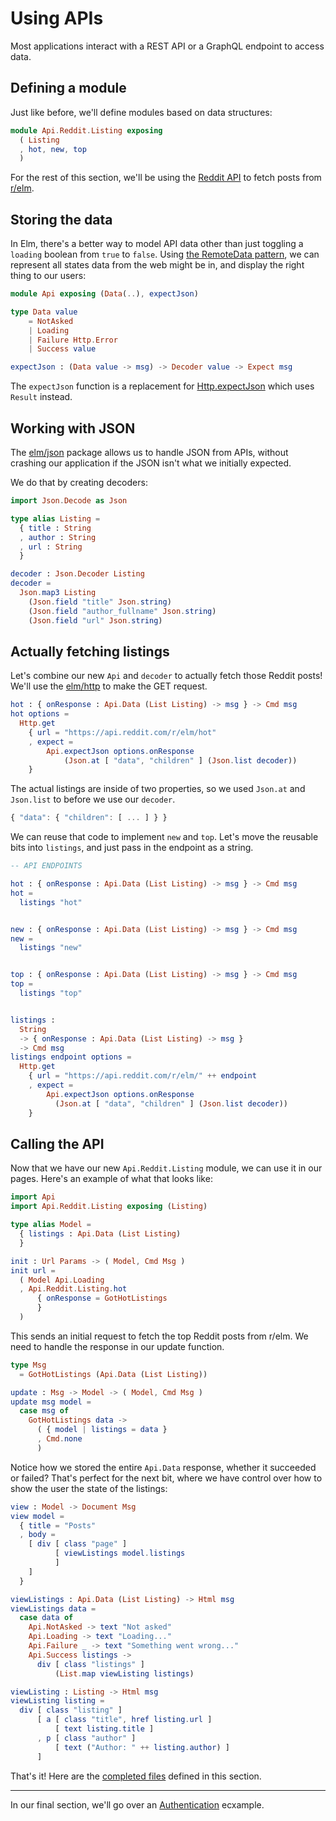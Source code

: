 # Using APIs

Most applications interact with a REST API or a GraphQL endpoint to access data.

## Defining a module

Just like before, we'll define modules based on data structures:

```elm
module Api.Reddit.Listing exposing
  ( Listing
  , hot, new, top
  )
```

For the rest of this section, we'll be using the [Reddit API](https://www.reddit.com/dev/api/#GET_hot) to fetch posts from [r/elm](https://www.reddit.com/r/elm).

## Storing the data

In Elm, there's a better way to model API data other than just toggling a `loading` boolean from `true` to `false`. Using [the RemoteData pattern](https://www.youtube.com/watch?v=NLcRzOyrH08), we can represent all states data from the web might be in, and display the right thing to our users:

```elm
module Api exposing (Data(..), expectJson)

type Data value
    = NotAsked
    | Loading
    | Failure Http.Error
    | Success value

expectJson : (Data value -> msg) -> Decoder value -> Expect msg
```

The `expectJson` function is a replacement for [Http.expectJson](https://package.elm-lang.org/packages/elm/http/latest/Http#expectJson) which uses `Result` instead.

## Working with JSON

The [elm/json](https://package.elm-lang.org/packages/elm/json/latest) package allows us to handle JSON from APIs, without crashing our application if the JSON isn't what we initially expected.

We do that by creating decoders:

```elm
import Json.Decode as Json

type alias Listing =
  { title : String
  , author : String
  , url : String
  }

decoder : Json.Decoder Listing
decoder =
  Json.map3 Listing
    (Json.field "title" Json.string)
    (Json.field "author_fullname" Json.string)
    (Json.field "url" Json.string)
```

## Actually fetching listings

Let's combine our new `Api` and `decoder` to actually fetch those Reddit posts! We'll use the [elm/http](https://package.elm-lang.org/packages/elm/http/latest) to make the GET request.

```elm
hot : { onResponse : Api.Data (List Listing) -> msg } -> Cmd msg
hot options =
  Http.get
    { url = "https://api.reddit.com/r/elm/hot"
    , expect =
        Api.expectJson options.onResponse
            (Json.at [ "data", "children" ] (Json.list decoder))
    }
```

The actual listings are inside of two properties, so we used `Json.at` and `Json.list` to before we use our `decoder`.

```javascript
{ "data": { "children": [ ... ] } }
```

We can reuse that code to implement `new` and `top`. Let's move the reusable bits into `listings`, and just pass in the endpoint as a string.

```elm
-- API ENDPOINTS

hot : { onResponse : Api.Data (List Listing) -> msg } -> Cmd msg
hot =
  listings "hot"


new : { onResponse : Api.Data (List Listing) -> msg } -> Cmd msg
new =
  listings "new"


top : { onResponse : Api.Data (List Listing) -> msg } -> Cmd msg
top =
  listings "top"


listings :
  String
  -> { onResponse : Api.Data (List Listing) -> msg }
  -> Cmd msg
listings endpoint options =
  Http.get
    { url = "https://api.reddit.com/r/elm/" ++ endpoint
    , expect =
        Api.expectJson options.onResponse
          (Json.at [ "data", "children" ] (Json.list decoder))
    }
```

## Calling the API

Now that we have our new `Api.Reddit.Listing` module, we can use it in our pages. Here's an example of what that looks like:

```elm
import Api
import Api.Reddit.Listing exposing (Listing)

type alias Model =
  { listings : Api.Data (List Listing)
  }

init : Url Params -> ( Model, Cmd Msg )
init url =
  ( Model Api.Loading
  , Api.Reddit.Listing.hot
      { onResponse = GotHotListings
      }
  )
```

This sends an initial request to fetch the top Reddit posts from r/elm. We need to handle the response in our update function.

```elm
type Msg
  = GotHotListings (Api.Data (List Listing))

update : Msg -> Model -> ( Model, Cmd Msg )
update msg model =
  case msg of
    GotHotListings data ->
      ( { model | listings = data }
      , Cmd.none
      )
```

Notice how we stored the entire `Api.Data` response, whether it succeeded or failed? That's perfect for the next bit, where we have control over how to show the user the state of the listings:

```elm
view : Model -> Document Msg
view model =
  { title = "Posts"
  , body =
    [ div [ class "page" ]
          [ viewListings model.listings
          ]
    ]
  }

viewListings : Api.Data (List Listing) -> Html msg
viewListings data =
  case data of
    Api.NotAsked -> text "Not asked"
    Api.Loading -> text "Loading..."
    Api.Failure _ -> text "Something went wrong..."
    Api.Success listings ->
      div [ class "listings" ]
          (List.map viewListing listings)

viewListing : Listing -> Html msg
viewListing listing =
  div [ class "listing" ]
      [ a [ class "title", href listing.url ]
          [ text listing.title ]
      , p [ class "author" ]
          [ text ("Author: " ++ listing.author) ]
      ]
```

That's it! Here are the [completed files](https://gist.github.com/ryannhg/3ce83ec17ed473717e5604c7047e4d2c) defined in this section.

---

In our final section, we'll go over an [Authentication](/guide/authentication) ecxample.